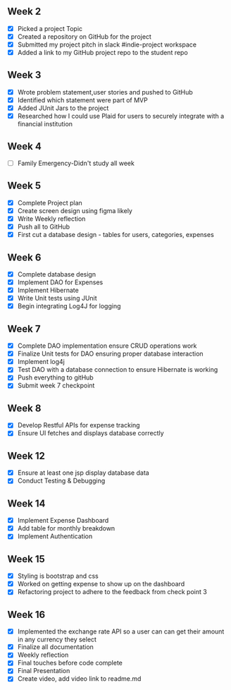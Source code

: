 ## **Week 2**
- [x] Picked a project Topic
- [x] Created a repository on GitHub for the project
- [x] Submitted my project pitch in slack #indie-project workspace
- [x] Added a link to my GitHub project repo to the student repo

## **Week 3**
- [x] Wrote problem statement,user stories and pushed to GitHub
- [x] Identified which statement were part of MVP
- [x] Added JUnit Jars to the project
- [x] Researched how I could use Plaid for users to securely integrate with a financial institution

## **Week 4**
- [ ] Family Emergency-Didn't study all week

## **Week 5**
- [x] Complete Project plan
- [x] Create screen design using figma likely
- [x] Write Weekly reflection
- [x] Push all to GitHub
- [x] First cut a database design - tables for users, categories, expenses

## **Week 6**
- [x] Complete database design
- [x] Implement DAO for Expenses
- [x] Implement Hibernate
- [x] Write Unit tests using JUnit
- [x] Begin integrating Log4J for logging

## **Week 7**
- [x] Complete DAO implementation ensure CRUD operations work
- [x] Finalize Unit tests for DAO ensuring proper database interaction
- [x] Implement log4j
- [x] Test DAO with a database connection to ensure Hibernate is working
- [x] Push everything to gitHub
- [x] Submit week 7 checkpoint

## **Week 8**
- [x] Develop Restful APIs for expense tracking
- [x] Ensure UI fetches and displays database correctly

## **Week 12**
- [X] Ensure at least one jsp display database data
- [x] Conduct Testing & Debugging

## **Week 14**
- [x] Implement Expense Dashboard
- [x] Add table for monthly breakdown
- [x] Implement Authentication

## **Week 15**
- [x] Styling is bootstrap and css
- [x] Worked on getting expense to show up on the dashboard
- [x] Refactoring project to adhere to the feedback from check point 3

## **Week 16**
- [x] Implemented the exchange rate API so a user can can get their amount in any currency they select
- [x] Finalize all documentation
- [x] Weekly reflection
- [x] Final touches before code complete
- [x] Final Presentation
- [x] Create video, add video link to readme.md